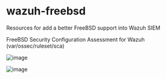 # wazuh-freebsd
Resources for add a better FreeBSD support into Wazuh SIEM

FreeBSD Security Configuration Assessment for Wazuh (var/ossec/ruleset/sca)

![image](https://github.com/alonsobsd/wazuh-freebsd-sca/assets/11150989/55985a2a-a460-4b42-9698-a07852c0f131)

![image](https://github.com/alonsobsd/wazuh-freebsd-sca/assets/11150989/f53d14d0-0d46-4bb9-8b9c-5d6dbbf9e977)
